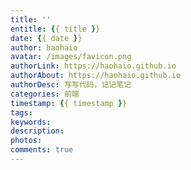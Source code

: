 ```yaml
---
title: ''
entitle: {{ title }}
date: {{ date }}
author: haohaio
avatar: /images/favicon.png
authorLink: https://haohaio.github.io
authorAbout: https://haohaio.github.io
authorDesc: 写写代码，记记笔记
categories: 前端
timestamp: {{ timestamp }}
tags: 
keywords: 
description: 
photos: 
comments: true
---
```

